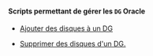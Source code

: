 #### Scripts permettant de gérer les `DG` Oracle

* [Ajouter des disques à un DG](https://github.com/PhilippeLeroux/plescripts/wiki/Disk-Group-ajout-disque)

* [Supprimer des disques d'un DG.](https://github.com/PhilippeLeroux/plescripts/wiki/Disk-Group-suppression-disque)

